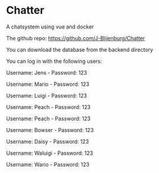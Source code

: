 # Chatter
A chatsystem using vue and docker

The github repo: https://github.com/J-Blijenburg/Chatter

You can download the database from the backend directory

You can log in with the following users:

Username: Jens - Password: 123

Username: Mario - Password: 123

Username: Luigi - Password: 123

Username: Peach - Password: 123

Username: Peach - Password: 123

Username: Bowser - Password: 123

Username: Daisy - Password: 123

Username: Waluigi - Password: 123

Username: Wario - Password: 123
